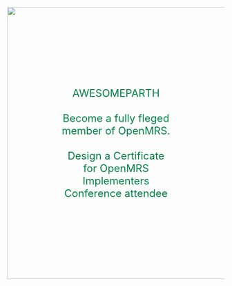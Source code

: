 <html>
<head>
<title></title>
<style>
img{
/*margin-top:100px;*/
margin-right:300px;
height:630px;
width:1350px;
}
.container {
  position: relative;
  text-align: center;
  color: white;
}
.centered {
  position: absolute;
  top: 50%;
  left: 50%;
  transform: translate(-50%, -50%);
  color:#008246;
  text-size:20;
}
</style>
</head>
<body>
<center>
<div class="container">
  <img src="C:\Users\STUDENT\Desktop\MRS\images (1).jpg">
  <div class="centered"><font size="5">AWESOMEPARTH<br><br>Become a fully fleged member of OpenMRS.<br><br>Design a Certificate for OpenMRS Implementers Conference attendee</div>
</div></font>
</center>
</body>
</html>

